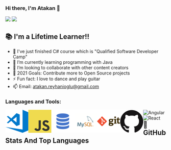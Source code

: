 
### Hi there, I'm Atakan 👋

   <a href="http://Instagram.com/ataa_ata" target=new><img src="http://in.sitekodlari.com/insta/4.png" border="0"></a>    <a href="https://www.linkedin.com/in/atakan-reyhanioğlu-631730185/" target=new><img src="https://i.ibb.co/Sf8y588/Ads-z-tasar-m-4.png" border="0"></a> 

##  📚 I'm a Lifetime Learner!!

- 🔭 I've just finished C# course which is "Qualified Software Developer Camp"
- 🌱 I’m currently learning programming with Java
- 👯 I’m looking to collaborate with other content creators
- 🥅  2021 Goals: Contribute more to Open Source projects
- ⚡  Fun fact: I love to dance and play guitar 
- 📫 Email: atakan.reyhanioglu@gmail.com 


### Languages and Tools:

<img align="left" alt="Visual Studio Code" width="72px" src="https://raw.githubusercontent.com/github/explore/80688e429a7d4ef2fca1e82350fe8e3517d3494d/topics/visual-studio-code/visual-studio-code.png" />
<img align="left" alt="JavaScript" width="72px" src="https://raw.githubusercontent.com/github/explore/80688e429a7d4ef2fca1e82350fe8e3517d3494d/topics/javascript/javascript.png" />
<img align="left" alt="SQL" width="72px" src="https://raw.githubusercontent.com/github/explore/80688e429a7d4ef2fca1e82350fe8e3517d3494d/topics/sql/sql.png" />
<img align="left" alt="MySQL" width="72px" src="https://raw.githubusercontent.com/github/explore/80688e429a7d4ef2fca1e82350fe8e3517d3494d/topics/mysql/mysql.png" />
<img align="left" alt="Git" width="72px" src="https://raw.githubusercontent.com/github/explore/80688e429a7d4ef2fca1e82350fe8e3517d3494d/topics/git/git.png" />
<img align="left" alt="GitHub" width="72px" src="https://raw.githubusercontent.com/github/explore/78df643247d429f6cc873026c0622819ad797942/topics/github/github.png" />
<img align="left" alt="Angular" width="72px" src="https://www.mehmetaltunel.com/wp-content/uploads/2020/02/Angular_full_color_logo.svg_.png" />
<img align="left" alt="React" width="72px" src="https://upload.wikimedia.org/wikipedia/commons/thumb/4/47/React.svg/1200px-React.svg.png" />

## 📌 GitHub Stats And Top Languages


